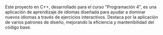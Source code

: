 Este proyecto en C++, desarrollado para el curso "Programación 4", es una aplicación de aprendizaje de idiomas diseñada para ayudar a dominar nuevos idiomas a través de ejercicios interactivos. Destaca por la aplicación de varios patrones de diseño, mejorando la eficiencia y mantenibilidad del código base.
 
 
